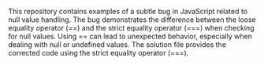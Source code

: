 This repository contains examples of a subtle bug in JavaScript related to null value handling.  The bug demonstrates the difference between the loose equality operator (==) and the strict equality operator (===) when checking for null values. Using == can lead to unexpected behavior, especially when dealing with null or undefined values. The solution file provides the corrected code using the strict equality operator (===).